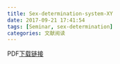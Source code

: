 ```yaml
---
title: Sex-determination-system-XY
date: 2017-09-21 17:41:54
tags: [Seminar, sex-determination]
categories: 文献阅读
---
```


PDF[下载链接](http://ogj9k5cjf.bkt.clouddn.com/Seminar%20-%20YangChentao_Sex%20Determination.pdf)